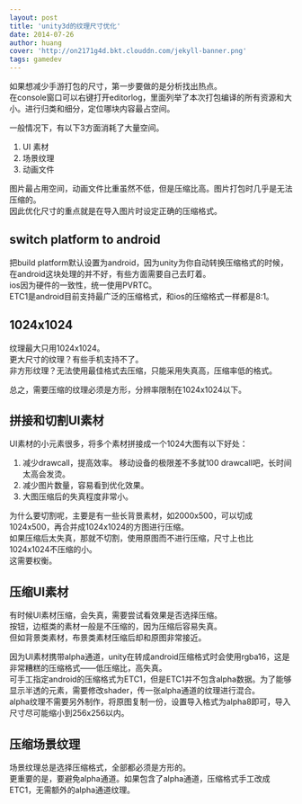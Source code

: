 ```yaml
---
layout: post
title: 'unity3d的纹理尺寸优化'
date: 2014-07-26
author: huang
cover: 'http://on2171g4d.bkt.clouddn.com/jekyll-banner.png'
tags: gamedev
---
```


如果想减少手游打包的尺寸，第一步要做的是分析找出热点。  
在console窗口可以右键打开editorlog，里面列举了本次打包编译的所有资源和大小。进行归类和细分，定位哪块内容最占空间。

一般情况下，有以下3方面消耗了大量空间。

1. UI 素材
1. 场景纹理
1. 动画文件

图片最占用空间，动画文件比重虽然不低，但是压缩比高。图片打包时几乎是无法压缩的。  
因此优化尺寸的重点就是在导入图片时设定正确的压缩格式。

## switch platform to android

把build platform默认设置为android，因为unity为你自动转换压缩格式的时候，在android这块处理的并不好，有些方面需要自己去盯着。  
ios因为硬件的一致性，统一使用PVRTC。  
ETC1是android目前支持最广泛的压缩格式，和ios的压缩格式一样都是8:1。

## 1024x1024

纹理最大只用1024x1024。  
更大尺寸的纹理？有些手机支持不了。  
非方形纹理？无法使用最佳格式去压缩，只能采用失真高，压缩率低的格式。

总之，需要压缩的纹理必须是方形，分辨率限制在1024x1024以下。

## 拼接和切割UI素材

UI素材的小元素很多，将多个素材拼接成一个1024大图有以下好处：

1. 减少drawcall，提高效率。 移动设备的极限差不多就100 drawcall吧，长时间太高会发烫。
1. 减少图片数量，容易看到优化效果。
1. 大图压缩后的失真程度非常小。

为什么要切割呢，主要是有一些长背景素材，如2000x500，可以切成1024x500，再合并成1024x1024的方图进行压缩。  
如果压缩后太失真，那就不切割，使用原图而不进行压缩，尺寸上也比1024x1024不压缩的小。  
这需要权衡。

## 压缩UI素材

有时候UI素材压缩，会失真，需要尝试看效果是否选择压缩。  
按钮，边框类的素材一般是不压缩的，因为压缩后容易失真。  
但如背景类素材，布景类素材压缩后却和原图非常接近。

因为UI素材携带alpha通道，unity在转成android压缩格式时会使用rgba16，这是非常糟糕的压缩格式——低压缩比，高失真。  
可手工指定android的压缩格式为ETC1，但是ETC1并不包含alpha数据。为了能够显示半透的元素，需要修改shader，传一张alpha通道的纹理进行混合。  
alpha纹理不需要另外制作，将原图复制一份，设置导入格式为alpha8即可，导入尺寸尽可能缩小到256x256以内。

## 压缩场景纹理

场景纹理总是选择压缩格式，全部都必须是方形的。  
更重要的是，要避免alpha通道。如果包含了alpha通道，压缩格式手工改成ETC1，无需额外的alpha通道纹理。

